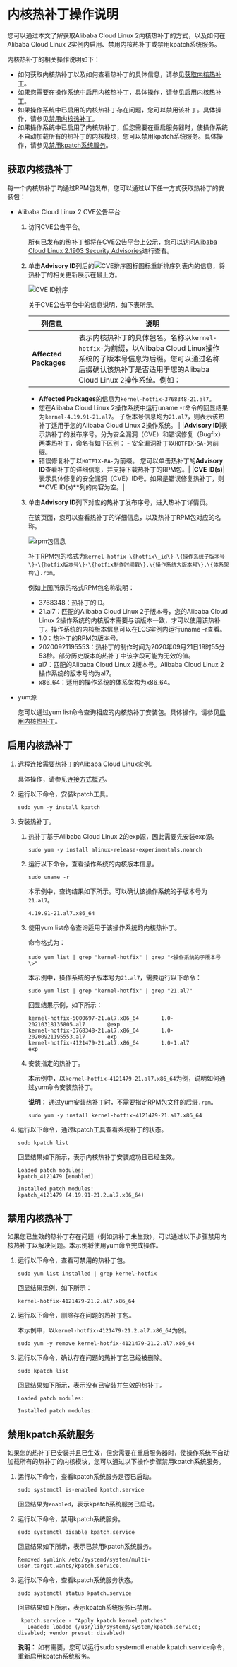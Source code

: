 # 内核热补丁操作说明

您可以通过本文了解获取Alibaba Cloud Linux 2内核热补丁的方式，以及如何在Alibaba Cloud Linux 2实例内启用、禁用内核热补丁或禁用kpatch系统服务。

内核热补丁的相关操作说明如下：

-   如何获取内核热补丁以及如何查看热补丁的具体信息，请参见[获取内核热补丁](#section_fk9_5rt_298)。
-   如果您需要在操作系统中启用内核热补丁，具体操作，请参见[启用内核热补丁](#section_qx3_8q7_pt8)。
-   如果操作系统中已启用的内核热补丁存在问题，您可以禁用该补丁。具体操作，请参见[禁用内核热补丁](#section_aiu_9iz_ewb)。
-   如果操作系统中已启用了内核热补丁，但您需要在重启服务器时，使操作系统不自动加载所有的热补丁的内核模块，您可以禁用kpatch系统服务。具体操作，请参见[禁用kpatch系统服务](#section_yb0_dpc_sak)。

## 获取内核热补丁

每一个内核热补丁均通过RPM包发布，您可以通过以下任一方式获取热补丁的安装包：

-   Alibaba Cloud Linux 2 CVE公告平台
    1.  访问CVE公告平台。

        所有已发布的热补丁都将在CVE公告平台上公示，您可以访问[Alibaba Cloud Linux 2.1903 Security Advisories](http://mirrors.aliyun.com/alinux/cve/alinux2.xml)进行查看。

    2.  单击**Advisory ID**列后的![CVE排序图标](https://static-aliyun-doc.oss-accelerate.aliyuncs.com/assets/img/zh-CN/6006254261/p287055.png)图标重新排序列表内的信息，将热补丁的相关更新展示在最上方。

        ![CVE ID排序](https://static-aliyun-doc.oss-accelerate.aliyuncs.com/assets/img/zh-CN/6006254261/p287053.png)

        关于CVE公告平台中的信息说明，如下表所示。

        |列信息|说明|
        |---|--|
        |**Affected Packages**|表示内核热补丁的具体包名。名称以`kernel-hotfix-`为前缀，以Alibaba Cloud Linux操作系统的子版本号信息为后缀。您可以通过名称后缀确认该热补丁是否适用于您的Alibaba Cloud Linux 2操作系统。例如：

        -   **Affected Packages**的信息为`kernel-hotfix-3768348-21.al7`。
        -   您在Alibaba Cloud Linux 2操作系统中运行uname -r命令的回显结果为`kernel-4.19.91-21.al7`。
子版本号信息均为`21.al7`，则表示该热补丁适用于您的Alibaba Cloud Linux 2操作系统。 |
        |**Advisory ID**|表示热补丁的发布序号。分为安全漏洞（CVE）和错误修复（Bugfix）两类热补丁，命名有如下区别：        -   安全漏洞补丁以`HOTFIX-SA-`为前缀。
        -   错误修复补丁以`HOTFIX-BA-`为前缀。
您可以单击热补丁的**Advisory ID**查看补丁的详细信息，并支持下载热补丁的RPM包。|
        |**CVE ID\(s\)**|表示具体修复的安全漏洞（CVE）ID号。如果是错误修复热补丁，则**CVE ID\(s\)**列的内容为空。|

    3.  单击**Advisory ID**列下对应的热补丁发布序号，进入热补丁详情页。

        在该页面，您可以查看热补丁的详细信息，以及热补丁RPM包对应的名称。

        ![rpm包信息](https://static-aliyun-doc.oss-accelerate.aliyuncs.com/assets/img/zh-CN/6006254261/p287069.png)

        补丁RPM包的格式为`kernel-hotfix-\{hotfix\_id\}-\{操作系统子版本号\}-\{hotfix版本号\}-\{hotfix制作时间戳\}.\{操作系统大版本号\}.\{体系架构\}.rpm`。

        例如上图所示的格式RPM包名称说明：

        -   3768348：热补丁的ID。
        -   21.al7：匹配的Alibaba Cloud Linux 2子版本号，您的Alibaba Cloud Linux 2操作系统的内核版本需要与该版本一致，才可以使用该热补丁。操作系统的内核版本信息可以在ECS实例内运行uname -r查看。
        -   1.0：热补丁的RPM包版本号。
        -   20200921195553：热补丁的制作时间为2020年09月21日19时55分53秒。部分历史版本的热补丁中该字段可能为无效的值。
        -   al7：匹配的Alibaba Cloud Linux 2版本号。Alibaba Cloud Linux 2操作系统的版本号均为al7。
        -   x86\_64：适用的操作系统的体系架构为x86\_64。
-   yum源

    您可以通过yum list命令查询相应的内核热补丁安装包。具体操作，请参见[启用内核热补丁](#section_qx3_8q7_pt8)。


## 启用内核热补丁

1.  远程连接需要热补丁的Alibaba Cloud Linux实例。

    具体操作，请参见[连接方式概述](/intl.zh-CN/实例/连接实例/连接方式概述.md)。

2.  运行以下命令，安装kpatch工具。

    ```
    sudo yum -y install kpatch
    ```

3.  安装热补丁。

    1.  热补丁基于Alibaba Cloud Linux 2的exp源，因此需要先安装exp源。

        ```
        sudo yum -y install alinux-release-experimentals.noarch
        ```

    2.  运行以下命令，查看操作系统的内核版本信息。

        ```
        sudo uname -r
        ```

        本示例中，查询结果如下所示。可以确认该操作系统的子版本号为`21.al7`。

        ```
        4.19.91-21.al7.x86_64
        ```

    3.  使用yum list命令查询适用于该操作系统的内核热补丁。

        命令格式为：

        ```
        sudo yum list | grep "kernel-hotfix" | grep "<操作系统的子版本号\>"
        ```

        本示例中，操作系统的子版本号为`21.al7`，需要运行以下命令：

        ```
        sudo yum list | grep "kernel-hotfix" | grep "21.al7"
        ```

        回显结果示例，如下所示：

        ```
        kernel-hotfix-5000697-21.al7.x86_64       1.0-20210318135805.al7       @exp
        kernel-hotfix-3768348-21.al7.x86_64       1.0-20200921195553.al7       exp
        kernel-hotfix-4121479-21.al7.x86_64       1.0-1.al7                    exp
        ```

    4.  安装指定的热补丁。

        本示例中，以`kernel-hotfix-4121479-21.al7.x86_64`为例，说明如何通过yum命令安装热补丁。

        **说明：** 通过yum安装热补丁时，不需要指定RPM包文件的后缀`.rpm`。

        ```
        sudo yum -y install kernel-hotfix-4121479-21.al7.x86_64
        ```

4.  运行以下命令，通过kpatch工具查看系统补丁的状态。

    ```
    sudo kpatch list
    ```

    回显结果如下所示，表示内核热补丁安装成功且已经生效。

    ```
    Loaded patch modules:
    kpatch_4121479 [enabled]
    
    Installed patch modules:
    kpatch_4121479 (4.19.91-21.2.al7.x86_64)
    ```


## 禁用内核热补丁

如果您已生效的热补丁存在问题（例如热补丁未生效），可以通过以下步骤禁用内核热补丁以解决问题。本示例将使用yum命令完成操作。

1.  运行以下命令，查看可禁用的热补丁包。

    ```
    sudo yum list installed | grep kernel-hotfix
    ```

    回显结果示例，如下所示：

    ```
    kernel-hotfix-4121479-21.2.al7.x86_64
    ```

2.  运行以下命令，删除存在问题的热补丁包。

    本示例中，以`kernel-hotfix-4121479-21.2.al7.x86_64`为例。

    ```
    sudo yum -y remove kernel-hotfix-4121479-21.2.al7.x86_64
    ```

3.  运行以下命令，确认存在问题的热补丁包已经被删除。

    ```
    sudo kpatch list
    ```

    回显结果如下所示，表示没有已安装并生效的热补丁。

    ```
    Loaded patch modules:
    
    Installed patch modules:
    ```


## 禁用kpatch系统服务

如果您的热补丁已安装并且已生效，但您需要在重启服务器时，使操作系统不自动加载所有的热补丁的内核模块，您可以通过以下操作步骤禁用kpatch系统服务。

1.  运行以下命令，查看kpatch系统服务是否已启动。

    ```
    sudo systemctl is-enabled kpatch.service
    ```

    回显结果为`enabled`，表示kpatch系统服务已启动。

2.  运行以下命令，禁用kpatch系统服务。

    ```
    sudo systemctl disable kpatch.service
    ```

    回显结果如下所示，表示已禁用kpatch系统服务。

    ```
    Removed symlink /etc/systemd/system/multi-user.target.wants/kpatch.service.
    ```

3.  运行以下命令，查看kpatch系统服务状态。

    ```
    sudo systemctl status kpatch.service
    ```

    回显结果如下所示，表示kpatch系统服务已禁用。

    ```
     kpatch.service - "Apply kpatch kernel patches"
       Loaded: loaded (/usr/lib/systemd/system/kpatch.service; disabled; vendor preset: disabled)
    ```

    **说明：** 如有需要，您可以运行sudo systemctl enable kpatch.service命令，重新启用kpatch系统服务。


